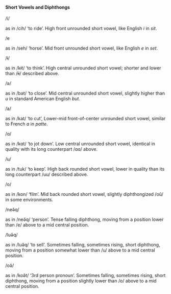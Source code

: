 
#### Short Vowels and Diphthongs

<div class="row row__narrow">

<span class="ipa column">/i/</span>

as in <span class="ipa">/cih/</span> ‘to ride’. High front unrounded short vowel, like English _i_ in _sit_.

</div>

<div class="row row__narrow">
<span class="ipa column">/e</span>

as in <span class="ipa">/seh/</span> ‘horse’. Mid front unrounded short vowel, like English _e_ in _set_.

</div>

<div class="row row__narrow">
<span class="ipa column">/ɨ/</span>

as in <span class="ipa">/kɨt/</span> ‘to think’. High central unrounded short vowel; shorter and lower than </span>/ɨɨ/</span> described above.

</div>

<div class="row row__narrow">
<span class="ipa column">/ə/</span>

as in <span class="ipa">/bət/</span> ‘to close’. Mid central unrounded short vowel, slightly higher than _u_ in standard American English _but_.

</div>

<div class="row row__narrow">
<span class="ipa column">/a/</span>

as in <span class="ipa">/kat/</span> ‘to cut’, Lower-mid front-of-center unrounded short vowel, similar to French _a_ in _patte_.

</div>

<div class="row row__narrow">
<span class="ipa column">/ɑ/</span>

as in <span class="ipa">/kɑt/</span> ‘to jot down’. Low central unrounded short vowel, identical in quality with its long counterpart <span class="ipa">/ɑɑ/</span> above.
</div>

<div class="row row__narrow">
<span class="ipa column">/u/</span>

as in <span class="ipa">/tuk/</span> ‘to keep’. High back rounded short vowel, lower in quality than its long counterpart <span class="ipa">/uu/</span> described above.
</div>

<div class="row row__narrow">
<span class="ipa column">/o/</span>

as in <span class="ipa">/kon/</span> ‘film’. Mid back rounded short vowel, slightly diphthongized <span class="ipa">/oŭ/</span> in some environments.
</div>

<div class="row row__narrow">
<span class="ipa column">/neə̆q/</span>

as in <span class="ipa">/neə̆q/</span> ‘person’. Tense falling diphthong, moving from a position lower than <span class="ipa">/e/</span> above to a mid central position.
</div>

<div class="row row__narrow">
<span class="ipa column">/luə̆q/</span>

as in <span class="ipa">/luə̆q/</span> ‘to sell’. Sometimes falling, sometimes rising, short diphthong, moving from a position somewhat lower than <span class="ipa">/u/</span> above to a mid central position.
</div>

<div class="row row__narrow">
<span class="ipa column">/oə̆/</span>

as in <span class="ipa">/koə̆t/</span> ‘3rd person pronoun’. Sometimes falling, sometimes rising, short diphthong, moving from a position slightly lower than <span class="ipa">/o/</span> above to a mid central position.
</div>